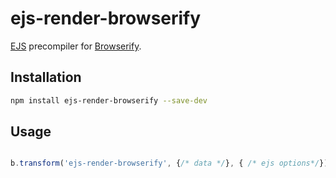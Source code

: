 # ejs-render-browserify

[EJS](http://npmjs.org/package/ejs) precompiler for
[Browserify](http://browserify.org).

## Installation ##

``` bash
npm install ejs-render-browserify --save-dev
```

## Usage ##

``` javascript

b.transform('ejs-render-browserify', {/* data */}, { /* ejs options*/})

```
